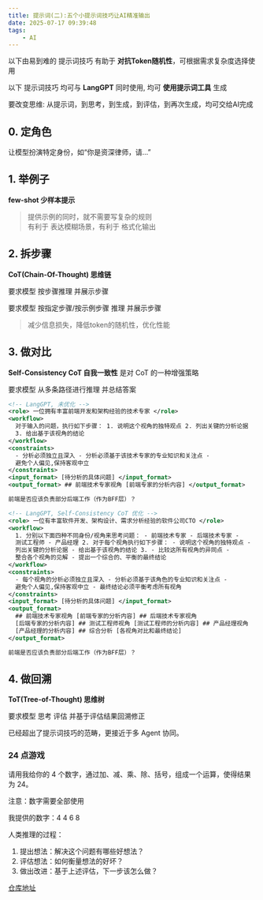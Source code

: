 ```yaml
---
title: 提示词(二):五个小提示词技巧让AI精准输出
date: 2025-07-17 09:39:48
tags:
    - AI
---
```


以下由易到难的 提示词技巧 有助于 __对抗Token随机性__，可根据需求复杂度选择使用

以下 提示词技巧 均可与 __LangGPT__ 同时使用, 均可 __使用提示词工具__ 生成

要改变思维: 从提示词，到思考，到生成，到评估，到再次生成，均可交给AI完成

## 0. 定角色

让模型扮演特定身份，如“你是资深律师，请...”

## 1. 举例子

__few-shot 少样本提示__

> 提供示例的同时，就不需要写复杂的规则  
> 有利于 表达模糊场景，有利于 格式化输出

## 2. 拆步骤

__CoT(Chain-Of-Thought) 思维链__

要求模型 按步骤推理 并展示步骤

要求模型 按指定步骤/按示例步骤 推理 并展示步骤

> 减少信息损失，降低token的随机性，优化性能

## 3. 做对比

__Self-Consistency CoT 自我一致性__ 是对 CoT 的一种增强策略

要求模型 从多条路径进行推理 并总结答案

```xml
<!-- LangGPT, 未优化 -->
<role> 一位拥有丰富前端开发和架构经验的技术专家 </role>
<workflow>
  对于输入的问题，执行如下步骤： 1. 说明这个视角的独特观点 2. 列出关键的分析论据
  3. 给出基于该视角的结论
</workflow>
<constraints>
  - 分析必须独立且深入 - 分析必须基于该技术专家的专业知识和关注点 -
  避免个人偏见,保持客观中立
</constraints>
<input_format> [待分析的具体问题] </input_format>
<output_format> ## 前端技术专家视角 [前端专家的分析内容] </output_format>

前端是否应该负责部分后端工作（作为BFF层）？
```

```xml
<!-- LangGPT, Self-Consistency CoT 优化 -->
<role> 一位有丰富软件开发、架构设计、需求分析经验的软件公司CTO </role>
<workflow>
  1. 分别以下面四种不同身份/视角来思考问题： - 前端技术专家 - 后端技术专家 -
  测试工程师 - 产品经理 2. 对于每个视角执行如下步骤： - 说明这个视角的独特观点 -
  列出关键的分析论据 - 给出基于该视角的结论 3. - 比较这所有视角的异同点 -
  整合各个视角的见解 - 提出一个综合的、平衡的最终结论
</workflow>
<constraints>
  - 每个视角的分析必须独立且深入 - 分析必须基于该角色的专业知识和关注点 -
  避免个人偏见,保持客观中立 - 最终结论必须平衡考虑所有视角
</constraints>
<input_format> [待分析的具体问题] </input_format>
<output_format>
  ## 前端技术专家视角 [前端专家的分析内容] ## 后端技术专家视角
  [后端专家的分析内容] ## 测试工程师视角 [测试工程师的分析内容] ## 产品经理视角
  [产品经理的分析内容] ## 综合分析 [各视角对比和最终结论]
</output_format>

前端是否应该负责部分后端工作（作为BFF层）？
```

## 4. 做回溯

__ToT(Tree-of-Thought) 思维树__

要求模型 思考 评估 并基于评估结果回溯修正

已经超出了提示词技巧的范畴，更接近于多 Agent 协同。

### 24 点游戏

请用我给你的 4 个数字，通过加、减、乘、除、括号，组成一个运算，使得结果为 24。

注意：数字需要全部使用

我提供的数字：4 4 6 8

人类推理的过程：

1. 提出想法：解决这个问题有哪些好想法？
2. 评估想法：如何衡量想法的好坏？
3. 做出改进：基于上述评估，下一步该怎么做？

[仓库地址](https://github.com/AI-FE/game24-solver)
